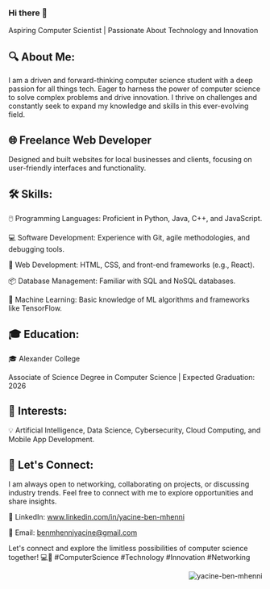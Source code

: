 ### Hi there 👋
Aspiring Computer Scientist | Passionate About Technology and Innovation

🔍 About Me:
------------
I am a driven and forward-thinking computer science student with a deep passion for all things tech. Eager to harness the power of computer science to solve complex problems and drive innovation. I thrive on challenges and constantly seek to expand my knowledge and skills in this ever-evolving field.

🌐 Freelance Web Developer
--------------------------
Designed and built websites for local businesses and clients, focusing on user-friendly interfaces and functionality.

🛠️ Skills:
-----------
🖱️ Programming Languages: Proficient in Python, Java, C++, and JavaScript.

💻 Software Development: Experience with Git, agile methodologies, and debugging tools.

🔗 Web Development: HTML, CSS, and front-end frameworks (e.g., React).

📦 Database Management: Familiar with SQL and NoSQL databases.

🤖 Machine Learning: Basic knowledge of ML algorithms and frameworks like TensorFlow.

🎓 Education:
-------------
🎓 Alexander College

Associate of Science Degree in Computer Science | Expected Graduation: 2026

📖 Interests:
-------------
💡 Artificial Intelligence, Data Science, Cybersecurity, Cloud Computing, and Mobile App Development.

📨 Let's Connect:
-----------------
I am always open to networking, collaborating on projects, or discussing industry trends. Feel free to connect with me to explore opportunities and share insights.

🔗 LinkedIn: www.linkedin.com/in/yacine-ben-mhenni

📧 Email: benmhenniyacine@gmail.com

Let's connect and explore the limitless possibilities of computer science together! 💻🚀 #ComputerScience #Technology #Innovation #Networking
<p align="right"> <img src="https://komarev.com/ghpvc/?username=yacine-ben-mhenni&label=Profile%20views&color=0e75b6&style=flat" alt="yacine-ben-mhenni" /> </p>
